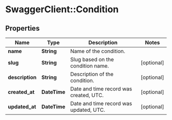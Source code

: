 # SwaggerClient::Condition

## Properties
Name | Type | Description | Notes
------------ | ------------- | ------------- | -------------
**name** | **String** | Name of the condition. | 
**slug** | **String** | Slug based on the condition name. | [optional] 
**description** | **String** | Description of the condition. | [optional] 
**created_at** | **DateTime** | Date and time record was created, UTC. | [optional] 
**updated_at** | **DateTime** | Date and time record was updated, UTC. | [optional] 


